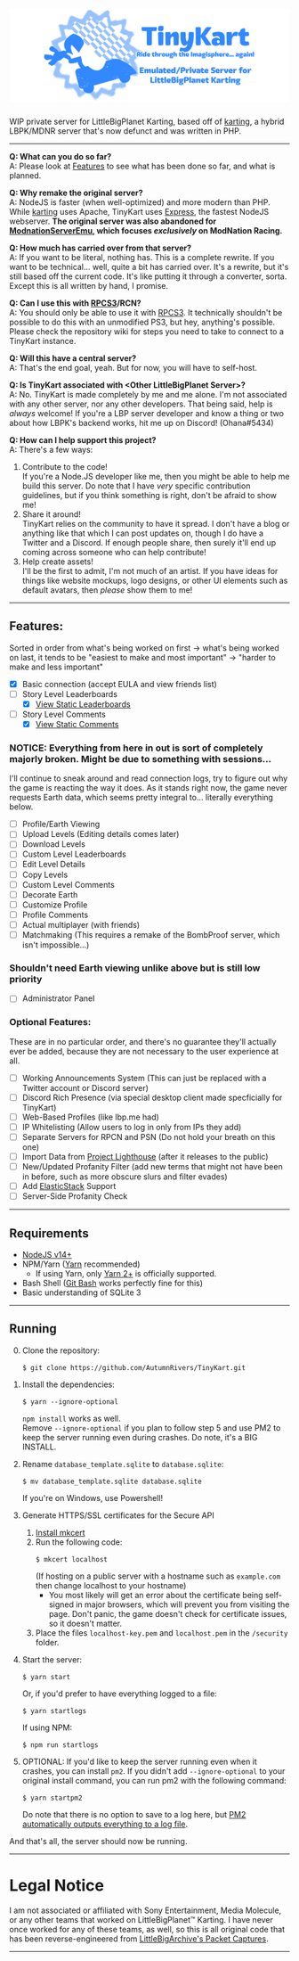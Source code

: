# ![TinyKart](./images/TinyKartBanner.png)
WIP private server for LittleBigPlanet Karting, based off of [karting], a hybrid LBPK/MDNR server that's now defunct and was written in PHP.

---

**Q: What can you do so far?**  
A: Please look at [Features](#features) to see what has been done so far, and what is planned.

**Q: Why remake the original server?**  
A: NodeJS is faster (when well-optimized) and more modern than PHP. While [karting] uses Apache, TinyKart uses [Express], the fastest NodeJS webserver. **The original server was also abandoned for [ModnationServerEmu](https://github.com/derole1/ModnationServerEmu), which focuses *exclusively* on ModNation Racing.**

**Q: How much has carried over from that server?**  
A: If you want to be literal, nothing has. This is a complete rewrite. If you want to be technical... well, quite a bit has carried over. It's a rewrite, but it's still based off the current code. It's like putting it through a converter, sorta. Except this is all written by hand, I promise.

**Q: Can I use this with [RPCS3]/RCN?**  
A: You should only be able to use it with [RPCS3]. It technically shouldn't be possible to do this with an unmodified PS3, but hey, anything's possible.  
Please check the repository wiki for steps you need to take to connect to a TinyKart instance.  
  
**Q: Will this have a central server?**  
A: That's the end goal, yeah. But for now, you will have to self-host.

**Q: Is TinyKart associated with \<Other LittleBigPlanet Server\>?**  
A: No. TinyKart is made completely by me and me alone. I'm not associated with any other server, nor any other developers. That being said, help is *always* welcome! If you're a LBP server developer and know a thing or two about how LBPK's backend works, hit me up on Discord! (Ohana#5434)

**Q: How can I help support this project?**  
A: There's a few ways:
1. Contribute to the code!  
    If you're a Node.JS developer like me, then you might be able to help me build this server. Do note that I have *very* specific contribution guidelines, but if you think something is right, don't be afraid to show me!
2. Share it around!  
    TinyKart relies on the community to have it spread. I don't have a blog or anything like that which I can post updates on, though I do have a Twitter and a Discord. If enough people share, then surely it'll end up coming across someone who can help contribute!
3. Help create assets!  
    I'll be the first to admit, I'm not much of an artist. If you have ideas for things like website mockups, logo designs, or other UI elements such as default avatars, then *please* show them to me!

---

## Features:
Sorted in order from what's being worked on first -> what's being worked on last, it tends to be "easiest to make and most important" -> "harder to make and less important"
* [x] Basic connection (accept EULA and view friends list)
* [ ] Story Level Leaderboards
    * [x] [View Static Leaderboards](https://www.youtube.com/watch?v=EPwTjn_7nng)
* [ ] Story Level Comments
    * [x] [View Static Comments](https://www.youtube.com/watch?v=EPwTjn_7nng)

### NOTICE: Everything from here in out is sort of completely majorly broken. Might be due to something with sessions...
I'll continue to sneak around and read connection logs, try to figure out why the game is reacting the way it does. As it stands right now, the game never requests Earth data, which seems pretty integral to... literally everything below.
* [ ] Profile/Earth Viewing
* [ ] Upload Levels (Editing details comes later)
* [ ] Download Levels
* [ ] Custom Level Leaderboards
* [ ] Edit Level Details
* [ ] Copy Levels
* [ ] Custom Level Comments
* [ ] Decorate Earth
* [ ] Customize Profile
* [ ] Profile Comments
* [ ] Actual multiplayer (with friends)
* [ ] Matchmaking (This requires a remake of the BombProof server, which isn't impossible...)

### Shouldn't need Earth viewing unlike above but is still low priority
* [ ] Administrator Panel

### Optional Features:
These are in no particular order, and there's no guarantee they'll actually ever be added, because they are not necessary to the user experience at all.
* [ ] Working Announcements System (This can just be replaced with a Twitter account or Discord server)
* [ ] Discord Rich Presence (via special desktop client made specficially for TinyKart)
* [ ] Web-Based Profiles (like lbp.me had)
* [ ] IP Whitelisting (Allow users to log in only from IPs they add)
* [ ] Separate Servers for RPCN and PSN (Do not hold your breath on this one)
* [ ] Import Data from [Project Lighthouse](https://github.com/LBPUnion/ProjectLighthouse) (after it releases to the public)
* [ ] New/Updated Profanity Filter (add new terms that might not have been in before, such as more obscure slurs and filter evades)
* [ ] Add [ElasticStack](https://www.elastic.co/elastic-stack/) Support
* [ ] Server-Side Profanity Check

---

## Requirements
* [NodeJS v14+](https://nodejs.org/en/download/)  
* NPM/Yarn ([Yarn](https://yarnpkg.com/getting-started/install) recommended) 
    * If using Yarn, only [Yarn 2+](https://yarnpkg.com/getting-started/migration) is officially supported.
* Bash Shell ([Git Bash](https://git-scm.com/downloads) works perfectly fine for this)  
* Basic understanding of SQLite 3

---

## Running
0. Clone the repository:
    ```console
    $ git clone https://github.com/AutumnRivers/TinyKart.git
    ```

1. Install the dependencies:
    ```console
    $ yarn --ignore-optional
    ```
    `npm install` works as well.  
    Remove `--ignore-optional` if you plan to follow step 5 and use PM2 to keep the server running even during crashes. Do note, it's a BIG INSTALL.

2. Rename `database_template.sqlite` to `database.sqlite`:
    ```console
    $ mv database_template.sqlite database.sqlite
    ```
    If you're on Windows, use Powershell!

3. Generate HTTPS/SSL certificates for the Secure API
    1. [Install mkcert](https://github.com/FiloSottile/mkcert/blob/master/README.md#installation)
    2. Run the following code:
        ```console
        $ mkcert localhost
        ```
        (If hosting on a public server with a hostname such as `example.com` then change localhost to your hostname)
        * You most likely will get an error about the certificate being self-signed in major browsers, which will prevent you from visiting the page. Don't panic, the game doesn't check for certificate issues, so it doesn't matter.
    3. Place the files `localhost-key.pem` and `localhost.pem` in the `/security` folder.

4. Start the server:
    ```console
    $ yarn start
    ```
    Or, if you'd prefer to have everything logged to a file:
    ```console
    $ yarn startlogs
    ```
    If using NPM:
    ```console
    $ npm run startlogs
    ```

5. OPTIONAL: If you'd like to keep the server running even when it crashes, you can install `pm2`. If you didn't add `--ignore-optional` to your original install command, you can run pm2 with the following command:
    ```console
    $ yarn startpm2
    ```
    Do note that there is no option to save to a log here, but [PM2 automatically outputs everything to a log file](https://stackoverflow.com/a/55828215/9146479).

And that's all, the server should now be running.

---

# Legal Notice
I am not associated or affiliated with Sony Entertainment, Media Molecule, or any other teams that worked on LittleBigPlanet™ Karting. I have never once worked for any of these teams, as well, so this is all original code that has been reverse-engineered from [LittleBigArchive's Packet Captures](https://littlebigarchive.com/LittleBigPlanet-Karting/).

---

[karting]: https://github.com/Gamer4647/karting-archive
[Express]: https://www.npmjs.com/package/express
[RPCS3]: https://rpcs3.net/